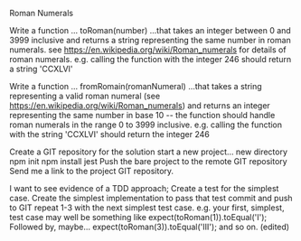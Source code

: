 Roman Numerals

Write a function ...
toRoman(number)
...that takes an integer between 0 and 3999 inclusive and returns a string representing
the same number in roman numerals. see https://en.wikipedia.org/wiki/Roman_numerals
for details of roman numerals.
e.g. calling the function with the integer 246 should return a string 'CCXLVI'

Write a function ...
fromRomain(romanNumeral)
...that takes a string representing a valid roman numeral (see https://en.wikipedia.org/wiki/Roman_numerals)
and returns an integer representing the same number in base 10 -- the function should handle
roman numerals in the range 0 to 3999 inclusive.
e.g. calling the function with the string 'CCXLVI' should return the integer 246


Create a GIT repository for the solution
start a new project…
new directory
npm init
npm install jest
Push the bare project to the  remote GIT repository
Send me a link to the project GIT repository.


I want to see evidence of a TDD approach;
Create a test for the simplest case.
Create the simplest implementation to pass that test
commit and push to GIT
repeat 1-3 with the next simplest test case.
e.g. your first, simplest, test case may well be something like
expect(toRoman(1)).toEqual('I');
Followed by, maybe…
expect(toRoman(3)).toEqual('III');
and so on. (edited)